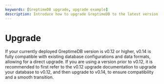 ```yaml
---
keywords: [GreptimeDB upgrade, upgrade example]
description: Introduce how to upgrade GreptimeDB to the latest version, including some incompatible changes and specific upgrade steps.
---
```


# Upgrade
If your currently deployed GreptimeDB version is v0.12 or higher, v0.14 is fully compatible with existing database configurations and data formats, allowing for a direct upgrade. If you are using a version prior to v0.12, it is recommended to first refer to the v0.12 upgrade documentation to upgrade your database to v0.12, and then upgrade to v0.14, to ensure compatibility and a smooth transition.

